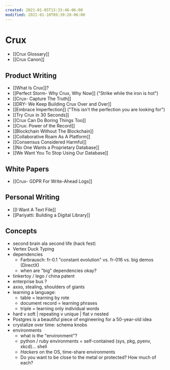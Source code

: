 ```yaml
---
created: 2021-01-05T13:33:46-06:00
modified: 2021-01-10T09:39:28-06:00
---
```


# Crux

- [[Crux Glossary]]
- [[Crux Canon]]

## Product Writing

- [[What Is Crux]]?
- [[Perfect Storm- Why Crux, Why Now]] ("Strike while the iron is hot")
- [[Crux- Capture The Truth]]
- [[DRY- We Keep Building Crux Over and Over]]
- [[Embrace Imperfection]] ("This isn't the perfection you are looking for")
- [[Try Crux in 30 Seconds]]
- [[Crux Can Do Boring Things Too]]
- [[Crux: Power of the Record]]
- [[Blockchain Without The Blockchain]]
- [[Collaborative Roam As A Platform]]
- [[Consensus Considered Harmful]] 
- [[No One Wants a Proprietary Database]]
- [[We Want You To Stop Using Our Database]]

## White Papers

- [[Crux- GDPR For Write-Ahead Logs]]

## Personal Writing

- [[I Want A Text File]] 
- [[Pariyatti: Building a Digital Library]]

## Concepts

- second brain ala second life (hack fest)
- Vertex Duck Typing
- dependencies
    - Farbrausch: fr-0.1 "constant evolution" vs. fr-016 vs. big demos (DirectX)
    - when are "big" dependencies okay?
- tinkertoy / lego / china patent 
- enterprise bus ?
- axxo, stealing, shoulders of giants 
- learning a language:
    - table = learning by rote
    - document record = learning phrases
    - triple = learning only individual words
- hard v soft | repeating v unique | flat v nested
- Postgres is a beautiful piece of engineering for a 50-year-old idea
- crystalize over time: schema knobs
- environments
    - what is the "environment"?
    - python / ruby environments = self-contained (sys, pkg, pyenv, xkcd)... shell
    - _Hackers_ on the OS, time-share environments
    - Do you want to be close to the metal or protected? How much of each?


